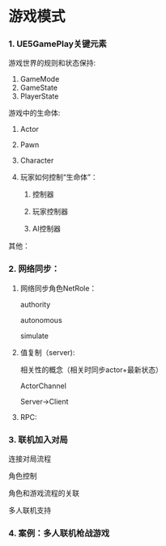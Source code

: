 # 游戏模式

### **1. UE5GamePlay关键元素**

游戏世界的规则和状态保持:

1. GameMode
2. GameState
3. PlayerState

游戏中的生命体:

1. Actor

2. Pawn

3. Character

4. 玩家如何控制“生命体”：

   1. 控制器

   1. 玩家控制器

   1. AI控制器

其他：

### **2. 网络同步：**

1. 网络同步角色NetRole：

   authority

   autonomous

   simulate

2. 值复制（server):

   相关性的概念（相关时同步actor+最新状态）

   ActorChannel

   Server->Client

3. RPC:

### **3. 联机加入对局**

连接对局流程

角色控制

角色和游戏流程的关联

多人联机支持

### **4. 案例：多人联机枪战游戏**



